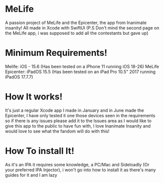 # MeLife
A passion project of MeLife and the Epicenter, the app from Inanimate insanity! All made in Xcode with SwiftUI (P.S Don't mind the second page on the MeLife app, i was supposed to add all the contestants but gave up)
# Minimum Requirements!
Melife: iOS - 15.6 (Has been tested on a iPhone 11 running iOS 18-26)
MeLife Epicenter: iPadOS 15.5 (Has been tested on an iPad Pro 10.5" 2017 running iPadOS 17.7.7)
# How It works!
It's just a regular Xcode app I made in January and in June made the Epicenter, I have only tested it one those devices seen in the requirements so if there is any issues please add it to the Issues area as I would like to give this app to the public to have fun with, I love Inanimate Insanity and would love to see what the fandom will do with this!
# How To install It!
As it's an IPA it requires some knowledge, a PC/Mac and Sideloadly (Or your preferred IPA Injector), i won't go into how to install it as there's many guides for it and I am lazy
